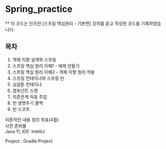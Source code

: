 # Spring_practice
** 이 코드는 인프런 [스프링 핵심원리 - 기본편] 강의를 듣고 작성한 코드를 기록하였습니다.

## 목차
1. 객체 지향 설계와 스프링
2. 스프링 핵심 원리 이해1 - 예제 만들기
3. 스프링 핵심 원리 이해2 - 객체 지향 원리 적용
4. 스프링 컨테이너와 스프링 빈
5. 싱글톤 컨테이너
6. 컴포넌트 스캔
7. 의존관계 자동 주입
8. 빈 생명주기 콜백
9. 빈 스코프

이론적인 내용 정리 목표(4월)  
사전 준비물  
  Java 11, IDE: IntelliJ   


Project : Gradle Project
